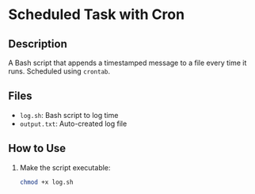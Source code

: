 # Scheduled Task with Cron

## Description
A Bash script that appends a timestamped message to a file every time it runs. Scheduled using `crontab`.

## Files
- `log.sh`: Bash script to log time
- `output.txt`: Auto-created log file

## How to Use

1. Make the script executable:
   ```bash
   chmod +x log.sh

